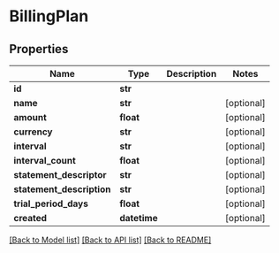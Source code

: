 # BillingPlan

## Properties
Name | Type | Description | Notes
------------ | ------------- | ------------- | -------------
**id** | **str** |  | 
**name** | **str** |  | [optional] 
**amount** | **float** |  | [optional] 
**currency** | **str** |  | [optional] 
**interval** | **str** |  | [optional] 
**interval_count** | **float** |  | [optional] 
**statement_descriptor** | **str** |  | [optional] 
**statement_description** | **str** |  | [optional] 
**trial_period_days** | **float** |  | [optional] 
**created** | **datetime** |  | [optional] 

[[Back to Model list]](../README.md#documentation-for-models) [[Back to API list]](../README.md#documentation-for-api-endpoints) [[Back to README]](../README.md)


